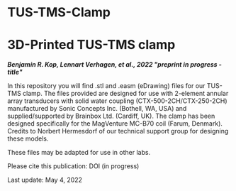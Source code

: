 # TUS-TMS-Clamp

# 3D-Printed TUS-TMS clamp 
***Benjamin R. Kop, Lennart Verhagen, et al., 2022 "preprint in progress - title"***

In this repository you will find .stl and .easm (eDrawing) files for our TUS-TMS clamp. The files provided are designed for use with 2-element annular array transducers with solid water coupling (CTX-500-2CH/CTX-250-2CH) manufactured by Sonic Concepts Inc. (Bothell, WA, USA) and supplied/supported by Brainbox Ltd. (Cardiff, UK). The clamp has been designed specifically for the MagVenture MC-B70 coil (Farum, Denmark). Credits to Norbert Hermesdorf of our technical support group for designing these models. 

These files may be adapted for use in other labs. 

 
Please cite this publication: DOI (in progress) 

Last update: May 4, 2022
